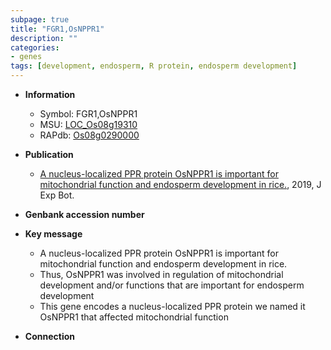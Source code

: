 ```yaml
---
subpage: true
title: "FGR1,OsNPPR1"
description: ""
categories:
- genes
tags: [development, endosperm, R protein, endosperm development]
---
```


* **Information**  
    + Symbol: FGR1,OsNPPR1  
    + MSU: [LOC_Os08g19310](http://rice.plantbiology.msu.edu/cgi-bin/ORF_infopage.cgi?orf=LOC_Os08g19310)  
    + RAPdb: [Os08g0290000](http://rapdb.dna.affrc.go.jp/viewer/gbrowse_details/irgsp1?name=Os08g0290000)  

* **Publication**  
    + [A nucleus-localized PPR protein OsNPPR1 is important for mitochondrial function and endosperm development in rice.](http://www.ncbi.nlm.nih.gov/pubmed?term=A+nucleus-localized+PPR+protein+OsNPPR1+is+important+for+mitochondrial+function+and+endosperm+development+in+rice.%5BTitle%5D), 2019, J Exp Bot.

* **Genbank accession number**  

* **Key message**  
    + A nucleus-localized PPR protein OsNPPR1 is important for mitochondrial function and endosperm development in rice.
    + Thus, OsNPPR1 was involved in regulation of mitochondrial development and/or functions that are important for endosperm development
    + This gene encodes a nucleus-localized PPR protein we named it OsNPPR1 that affected mitochondrial function

* **Connection**  



